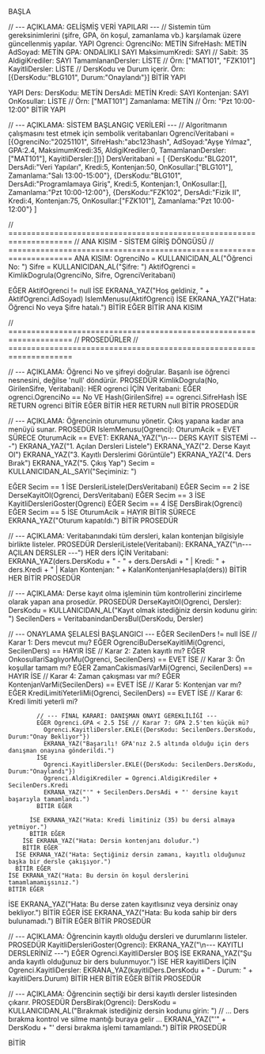 BAŞLA

// --- AÇIKLAMA: GELİŞMİŞ VERİ YAPILARI --- // Sistemin tüm gereksinimlerini (şifre, GPA, ön koşul, zamanlama vb.) karşılamak üzere güncellenmiş yapılar. YAPI Ogrenci: OgrenciNo: METİN SifreHash: METİN AdSoyad: METİN GPA: ONDALIKLI SAYI MaksimumKredi: SAYI // Sabit: 35 AldigiKrediler: SAYI TamamlananDersler: LİSTE // Örn: ["MAT101", "FZK101"] KayitliDersler: LİSTE // DersKodu ve Durum içerir. Örn: [{DersKodu:"BLG101", Durum:"Onaylandı"}] BİTİR YAPI

YAPI Ders: DersKodu: METİN DersAdi: METİN Kredi: SAYI Kontenjan: SAYI OnKosullar: LİSTE // Örn: ["MAT101"] Zamanlama: METİN // Örn: "Pzt 10:00-12:00" BİTİR YAPI

// --- AÇIKLAMA: SİSTEM BAŞLANGIÇ VERİLERİ --- // Algoritmanın çalışmasını test etmek için sembolik veritabanları OgrenciVeritabani = [{OgrenciNo:"20251101", SifreHash:"abc123hash", AdSoyad:"Ayşe Yılmaz", GPA:2.4, MaksimumKredi:35, AldigiKrediler:0, TamamlananDersler:["MAT101"], KayitliDersler:[]}] DersVeritabani = [ {DersKodu:"BLG201", DersAdi:"Veri Yapıları", Kredi:5, Kontenjan:50, OnKosullar:["BLG101"], Zamanlama:"Salı 13:00-15:00"}, {DersKodu:"BLG101", DersAdi:"Programlamaya Giriş", Kredi:5, Kontenjan:1, OnKosullar:[], Zamanlama:"Pzt 10:00-12:00"}, {DersKodu:"FZK102", DersAdi:"Fizik II", Kredi:4, Kontenjan:75, OnKosullar:["FZK101"], Zamanlama:"Pzt 10:00-12:00"} ]

// ==================================================================== // ANA KISIM - SİSTEM GİRİŞ DÖNGÜSÜ // ==================================================================== ANA KISIM: OgrenciNo = KULLANICIDAN_AL("Öğrenci No: ") Sifre = KULLANICIDAN_AL("Şifre: ") AktifOgrenci = KimlikDogrula(OgrenciNo, Sifre, OgrenciVeritabani)

EĞER AktifOgrenci != null İSE
  EKRANA_YAZ("Hoş geldiniz, " + AktifOgrenci.AdSoyad)
  IslemMenusu(AktifOgrenci)
İSE
  EKRANA_YAZ("Hata: Öğrenci No veya Şifre hatalı.")
BİTİR EĞER
BİTİR ANA KISIM

// ==================================================================== // PROSEDÜRLER // ====================================================================

// --- AÇIKLAMA: Öğrenci No ve şifreyi doğrular. Başarılı ise öğrenci nesnesini, değilse 'null' döndürür. PROSEDÜR KimlikDogrula(No, GirilenSifre, Veritabani): HER ogrenci İÇİN Veritabani: EĞER ogrenci.OgrenciNo == No VE Hash(GirilenSifre) == ogrenci.SifreHash İSE RETURN ogrenci BİTİR EĞER BİTİR HER RETURN null BİTİR PROSEDÜR

// --- AÇIKLAMA: Öğrencinin oturumunu yönetir. Çıkış yapana kadar ana menüyü sunar. PROSEDÜR IslemMenusu(Ogrenci): OturumAcik = EVET SÜRECE OturumAcik == EVET: EKRANA_YAZ("\n--- DERS KAYIT SİSTEMİ ---") EKRANA_YAZ("1. Açılan Dersleri Listele") EKRANA_YAZ("2. Derse Kayıt Ol") EKRANA_YAZ("3. Kayıtlı Derslerimi Görüntüle") EKRANA_YAZ("4. Ders Bırak") EKRANA_YAZ("5. Çıkış Yap") Secim = KULLANICIDAN_AL_SAYI("Seçiminiz: ")

  EĞER Secim == 1 İSE DersleriListele(DersVeritabani)
  EĞER Secim == 2 İSE DerseKayitOl(Ogrenci, DersVeritabani)
  EĞER Secim == 3 İSE KayitliDersleriGoster(Ogrenci)
  EĞER Secim == 4 İSE DersBirak(Ogrenci)
  EĞER Secim == 5 İSE OturumAcik = HAYIR
BİTİR SÜRECE
EKRANA_YAZ("Oturum kapatıldı.")
BİTİR PROSEDÜR

// --- AÇIKLAMA: Veritabanındaki tüm dersleri, kalan kontenjan bilgisiyle birlikte listeler. PROSEDÜR DersleriListele(Veritabani): EKRANA_YAZ("\n--- AÇILAN DERSLER ---") HER ders İÇİN Veritabani: EKRANA_YAZ(ders.DersKodu + " - " + ders.DersAdi + " | Kredi: " + ders.Kredi + " | Kalan Kontenjan: " + KalanKontenjanHesapla(ders)) BİTİR HER BİTİR PROSEDÜR

// --- AÇIKLAMA: Derse kayıt olma işleminin tüm kontrollerini zincirleme olarak yapan ana prosedür. PROSEDÜR DerseKayitOl(Ogrenci, Dersler): DersKodu = KULLANICIDAN_AL("Kayıt olmak istediğiniz dersin kodunu girin: ") SecilenDers = VeritabanindanDersBul(DersKodu, Dersler)

// --- ONAYLAMA ŞELALESİ BAŞLANGICI ---
EĞER SecilenDers != null İSE // Karar 1: Ders mevcut mu?
  EĞER OgrenciBuDerseKayitliMi(Ogrenci, SecilenDers) == HAYIR İSE // Karar 2: Zaten kayıtlı mı?
    EĞER OnkosullariSaglıyorMu(Ogrenci, SecilenDers) == EVET İSE // Karar 3: Ön koşullar tamam mı?
      EĞER ZamanCakismasiVarMi(Ogrenci, SecilenDers) == HAYIR İSE // Karar 4: Zaman çakışması var mı?
        EĞER KontenjanVarMi(SecilenDers) == EVET İSE // Karar 5: Kontenjan var mı?
          EĞER KrediLimitiYeterliMi(Ogrenci, SecilenDers) == EVET İSE // Karar 6: Kredi limiti yeterli mi?
            
            // --- FİNAL KARARI: DANIŞMAN ONAYI GEREKLİLİĞİ ---
            EĞER Ogrenci.GPA < 2.5 İSE // Karar 7: GPA 2.5'ten küçük mü?
              Ogrenci.KayitliDersler.EKLE({DersKodu: SecilenDers.DersKodu, Durum:"Onay Bekliyor"})
              EKRANA_YAZ("Başarılı! GPA'nız 2.5 altında olduğu için ders danışman onayına gönderildi.")
            İSE
              Ogrenci.KayitliDersler.EKLE({DersKodu: SecilenDers.DersKodu, Durum:"Onaylandı"})
              Ogrenci.AldigiKrediler = Ogrenci.AldigiKrediler + SecilenDers.Kredi
              EKRANA_YAZ("'" + SecilenDers.DersAdi + "' dersine kayıt başarıyla tamamlandı.")
            BİTİR EĞER

          İSE EKRANA_YAZ("Hata: Kredi limitiniz (35) bu dersi almaya yetmiyor.")
          BİTİR EĞER
        İSE EKRANA_YAZ("Hata: Dersin kontenjanı doludur.")
        BİTİR EĞER
      İSE EKRANA_YAZ("Hata: Seçtiğiniz dersin zamanı, kayıtlı olduğunuz başka bir dersle çakışıyor.")
      BİTİR EĞER
    İSE EKRANA_YAZ("Hata: Bu dersin ön koşul derslerini tamamlamamışsınız.")
    BİTİR EĞER
  İSE EKRANA_YAZ("Hata: Bu derse zaten kayıtlısınız veya dersiniz onay bekliyor.")
  BİTİR EĞER
İSE EKRANA_YAZ("Hata: Bu koda sahip bir ders bulunamadı.")
BİTİR EĞER
BİTİR PROSEDÜR

// --- AÇIKLAMA: Öğrencinin kayıtlı olduğu dersleri ve durumlarını listeler. PROSEDÜR KayitliDersleriGoster(Ogrenci): EKRANA_YAZ("\n--- KAYITLI DERSLERİNİZ ---") EĞER Ogrenci.KayitliDersler BOŞ İSE EKRANA_YAZ("Şu anda kayıtlı olduğunuz bir ders bulunmuyor.") İSE HER kayitliDers İÇİN Ogrenci.KayitliDersler: EKRANA_YAZ(kayitliDers.DersKodu + " - Durum: " + kayitliDers.Durum) BİTİR HER BİTİR EĞER BİTİR PROSEDÜR

// --- AÇIKLAMA: Öğrencinin seçtiği bir dersi kayıtlı dersler listesinden çıkarır. PROSEDÜR DersBirak(Ogrenci): DersKodu = KULLANICIDAN_AL("Bırakmak istediğiniz dersin kodunu girin: ") // ... Ders bırakma kontrol ve silme mantığı buraya gelir ... EKRANA_YAZ("'" + DersKodu + "' dersi bırakma işlemi tamamlandı.") BİTİR PROSEDÜR

BİTİR
